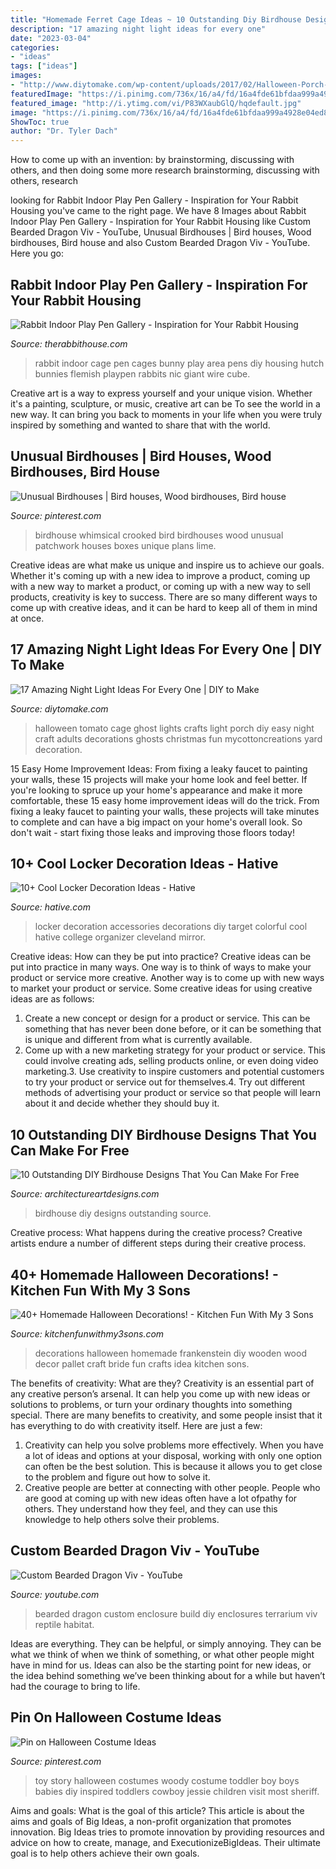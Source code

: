 ```yaml
---
title: "Homemade Ferret Cage Ideas ~ 10 Outstanding Diy Birdhouse Designs That You Can Make For Free"
description: "17 amazing night light ideas for every one"
date: "2023-03-04"
categories:
- "ideas"
tags: ["ideas"]
images:
- "http://www.diytomake.com/wp-content/uploads/2017/02/Halloween-Porch-Night-Light.jpg"
featuredImage: "https://i.pinimg.com/736x/16/a4/fd/16a4fde61bfdaa999a4928e04ed82516--toddler-boy-costumes-toddler-halloween-costumes.jpg"
featured_image: "http://i.ytimg.com/vi/P83WXaubGlQ/hqdefault.jpg"
image: "https://i.pinimg.com/736x/16/a4/fd/16a4fde61bfdaa999a4928e04ed82516--toddler-boy-costumes-toddler-halloween-costumes.jpg"
ShowToc: true
author: "Dr. Tyler Dach"
---
```



How to come up with an invention: by brainstorming, discussing with others, and then doing some more research
brainstorming, discussing with others, research

	

		
looking for Rabbit Indoor Play Pen Gallery - Inspiration for Your Rabbit Housing you've came to the right page. We have 8 Images about Rabbit Indoor Play Pen Gallery - Inspiration for Your Rabbit Housing like Custom Bearded Dragon Viv - YouTube, Unusual Birdhouses | Bird houses, Wood birdhouses, Bird house and also Custom Bearded Dragon Viv - YouTube. Here you go:
		
    
## Rabbit Indoor Play Pen Gallery - Inspiration For Your Rabbit Housing

<img loading=lazy src="http://www.therabbithouse.com/gallery/photo2_136.jpg" onerror="this.onerror=null;this.src='https://tse4.mm.bing.net/th?id=OIP.s6x79livbLVBaTwjxRH_rAHaFj&amp;pid=15.1';" alt="Rabbit Indoor Play Pen Gallery - Inspiration for Your Rabbit Housing">

_Source: therabbithouse.com_

>rabbit indoor cage pen cages bunny play area pens diy housing hutch bunnies flemish playpen rabbits nic giant wire cube. 

	

Creative art is a way to express yourself and your unique vision. Whether it's a painting, sculpture, or music, creative art can be To see the world in a new way. It can bring you back to moments in your life when you were truly inspired by something and wanted to share that with the world.

    
## Unusual Birdhouses | Bird Houses, Wood Birdhouses, Bird House

<img loading=lazy src="https://i.pinimg.com/736x/0b/d1/ec/0bd1ecaeec6e43e46ff857369d596020--unique-birdhouses-birdhouse-ideas.jpg" onerror="this.onerror=null;this.src='https://tse2.mm.bing.net/th?id=OIP.3u4RofOpnu3sMd1Bc8lGnAAAAA&amp;pid=15.1';" alt="Unusual Birdhouses | Bird houses, Wood birdhouses, Bird house">

_Source: pinterest.com_

>birdhouse whimsical crooked bird birdhouses wood unusual patchwork houses boxes unique plans lime. 

	

Creative ideas are what make us unique and inspire us to achieve our goals. Whether it's coming up with a new idea to improve a product, coming up with a new way to market a product, or coming up with a new way to sell products, creativity is key to success. There are so many different ways to come up with creative ideas, and it can be hard to keep all of them in mind at once.

    
## 17 Amazing Night Light Ideas For Every One | DIY To Make

<img loading=lazy src="http://www.diytomake.com/wp-content/uploads/2017/02/Halloween-Porch-Night-Light.jpg" onerror="this.onerror=null;this.src='https://tse3.mm.bing.net/th?id=OIP.2sy-yPawYIJH0Z3yZW3NfgHaJ4&amp;pid=15.1';" alt="17 Amazing Night Light Ideas For Every One | DIY to Make">

_Source: diytomake.com_

>halloween tomato cage ghost lights crafts light porch diy easy night craft adults decorations ghosts christmas fun mycottoncreations yard decoration. 

	

15 Easy Home Improvement Ideas: From fixing a leaky faucet to painting your walls, these 15 projects will make your home look and feel better.
If you're looking to spruce up your home's appearance and make it more comfortable, these 15 easy home improvement ideas will do the trick. From fixing a leaky faucet to painting your walls, these projects will take minutes to complete and can have a big impact on your home's overall look. So don't wait - start fixing those leaks and improving those floors today!

    
## 10+ Cool Locker Decoration Ideas - Hative

<img loading=lazy src="https://hative.com/wp-content/uploads/2014/05/locker-decoration/6-colorful-locker-decoration.jpg" onerror="this.onerror=null;this.src='https://tse3.mm.bing.net/th?id=OIP.cNkd_Fqd5FtDbwZyivOiCQHaFV&amp;pid=15.1';" alt="10+ Cool Locker Decoration Ideas - Hative">

_Source: hative.com_

>locker decoration accessories decorations diy target colorful cool hative college organizer cleveland mirror. 

	

Creative ideas: How can they be put into practice?
Creative ideas can be put into practice in many ways. One way is to think of ways to make your product or service more creative. Another way is to come up with new ways to market your product or service. Some creative ideas for using creative ideas are as follows:
1. Create a new concept or design for a product or service. This can be something that has never been done before, or it can be something that is unique and different from what is currently available.
2. Come up with a new marketing strategy for your product or service. This could involve creating ads, selling products online, or even doing video marketing.3. Use creativity to inspire customers and potential customers to try your product or service out for themselves.4. Try out different methods of advertising your product or service so that people will learn about it and decide whether they should buy it.

    
## 10 Outstanding DIY Birdhouse Designs That You Can Make For Free

<img loading=lazy src="http://www.architectureartdesigns.com/wp-content/uploads/2018/03/3.jpeg" onerror="this.onerror=null;this.src='https://tse2.mm.bing.net/th?id=OIP.JTVYjN64ruwgVxkjFxcydAHaJH&amp;pid=15.1';" alt="10 Outstanding DIY Birdhouse Designs That You Can Make For Free">

_Source: architectureartdesigns.com_

>birdhouse diy designs outstanding source. 

	

Creative process: What happens during the creative process?
Creative artists endure a number of different steps during their creative process.

    
## 40+ Homemade Halloween Decorations! - Kitchen Fun With My 3 Sons

<img loading=lazy src="https://kitchenfunwithmy3sons.com/wp-content/uploads/2016/09/the-best-diy-homemade-halloween-decorations-crafts-10.jpg" onerror="this.onerror=null;this.src='https://tse1.mm.bing.net/th?id=OIP.57fETaV-swOy4vzyAp7ZfAAAAA&amp;pid=15.1';" alt="40+ Homemade Halloween Decorations! - Kitchen Fun With My 3 Sons">

_Source: kitchenfunwithmy3sons.com_

>decorations halloween homemade frankenstein diy wooden wood decor pallet craft bride fun crafts idea kitchen sons. 

	

The benefits of creativity: What are they?
Creativity is an essential part of any creative person’s arsenal. It can help you come up with new ideas or solutions to problems, or turn your ordinary thoughts into something special. There are many benefits to creativity, and some people insist that it has everything to do with creativity itself. Here are just a few: 
1) Creativity can help you solve problems more effectively. When you have a lot of ideas and options at your disposal, working with only one option can often be the best solution. This is because it allows you to get close to the problem and figure out how to solve it. 
2) Creative people are better at connecting with other people. People who are good at coming up with new ideas often have a lot ofpathy for others. They understand how they feel, and they can use this knowledge to help others solve their problems.

    
## Custom Bearded Dragon Viv - YouTube

<img loading=lazy src="http://i.ytimg.com/vi/P83WXaubGlQ/hqdefault.jpg" onerror="this.onerror=null;this.src='https://tse1.mm.bing.net/th?id=OIP.F138-LB14FlZEUJwnAXJ1gHaFj&amp;pid=15.1';" alt="Custom Bearded Dragon Viv - YouTube">

_Source: youtube.com_

>bearded dragon custom enclosure build diy enclosures terrarium viv reptile habitat. 

	

Ideas are everything. They can be helpful, or simply annoying. They can be what we think of when we think of something, or what other people might have in mind for us. Ideas can also be the starting point for new ideas, or the idea behind something we’ve been thinking about for a while but haven’t had the courage to bring to life.

    
## Pin On Halloween Costume Ideas

<img loading=lazy src="https://i.pinimg.com/736x/16/a4/fd/16a4fde61bfdaa999a4928e04ed82516--toddler-boy-costumes-toddler-halloween-costumes.jpg" onerror="this.onerror=null;this.src='https://tse4.mm.bing.net/th?id=OIP.CN0yi8O7wkN9uptlOCIi2wHaK6&amp;pid=15.1';" alt="Pin on Halloween Costume Ideas">

_Source: pinterest.com_

>toy story halloween costumes woody costume toddler boy boys babies diy inspired toddlers cowboy jessie children visit most sheriff. 

	

Aims and goals: What is the goal of this article?
This article is about the aims and goals of Big Ideas, a non-profit organization that promotes innovation. Big Ideas tries to promote innovation by providing resources and advice on how to create, manage, and ExecutionizeBigIdeas. Their ultimate goal is to help others achieve their own goals.

